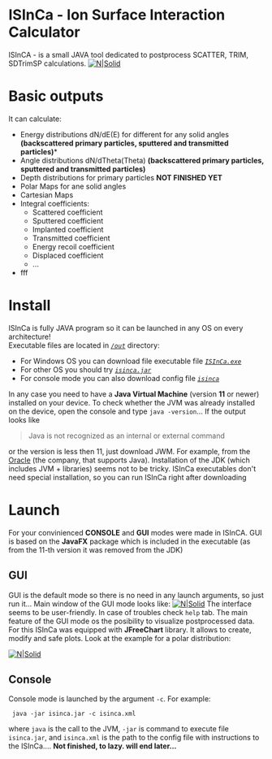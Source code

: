 # ISInCa - Ion Surface Interaction Calculator
ISInCA - is a small JAVA tool dedicated to postprocess SCATTER, TRIM, SDTrimSP calculations. 
[![N|Solid](https://i.ibb.co/0cQrTDm/Croco-Logo.png)](https://github.com/mauveferret)

# Basic outputs

It can calculate:
 - Energy distributions dN/dE(E) for different for any solid angles **(backscattered primary particles, sputtered and transmitted particles)***
 - Angle distributions dN/dTheta(Theta) **(backscattered primary particles, sputtered and transmitted particles)**
 - Depth distributions for primary particles **NOT FINISHED YET**
 - Polar Maps for ane solid angles
 - Cartesian Maps 
 - Integral coefficients:
   - Scattered coefficient
   - Sputtered coefficient
   - Implanted coefficient
   - Transmitted coefficient
   - Energy recoil coefficient
   - Displaced coefficient
   - ...
- fff

# Install
ISInCa is fully JAVA program so it can be launched in any OS on every architecture!  
Executable files are located in *[`/out`](https://github.com/mauveferret/ISInCa/tree/master/.idea)* directory:
- For Windows OS you can download file executable file *[`ISInCa.exe`](https://github.com/mauveferret/ISInCa/tree/master/.idea)*
- For other OS you should try *[`isinca.jar`](https://github.com/mauveferret/ISInCa/tree/master/.idea)*
- For console mode you can also download config file *[`isinca`](https://github.com/mauveferret/ISInCa/tree/master/.idea)*

In any case you need to have a **Java Virtual Machine** (version **11** or newer) installed on your device. To check whether the JVM was already installed on the device, open the console and type `java -version`... If the output looks like 
> Java is not recognized as an internal or external command

or the version is less then 11, just download JWM. For example, from the [Oracle](https://www.oracle.com/java/technologies/javase-jdk11-downloads.html) (the company, that supports Java). Installation of the JDK (which includes JVM + libraries) seems not to be tricky.
ISInCa executables don't need special installation, so you can run ISInCa right after downloading

# Launch

For your convinienced **CONSOLE** and **GUI** modes were made in ISInCA. GUI is based on the **JavaFX** package which is included in the executable (as from the 11-th version it was removed from the JDK)

## GUI

GUI is the default mode so there is no need in any launch arguments, so just run it... Main window of the GUI mode looks like:
[![N|Solid](https://i.ibb.co/ckSBLs9/10-10-2020-180648.png)](https://github.com/mauveferret)
The interface seems to be user-friendly. In case of troubles check `help` tab. 
The main feature of the GUI mode os the posibility to visualize postprocessed data. For this ISInCa was equipped with **JFreeChart** library. It allows to create, modify and safe plots. Look at the example for a polar distribution:

[![N|Solid](https://i.ibb.co/Ykvbk2N/10-10-2020-180630.png)](https://github.com/mauveferret)

## Console

Console mode is launched by the argument `-c`. For example:

` java -jar isinca.jar -c isinca.xml`

where `java` is the call to the JVM, `-jar` is command to execute file `isinca.jar`, and `isinca.xml` is the path to the config file with instructions to the ISInCa.... **Not finished, to lazy. will end later...** 
